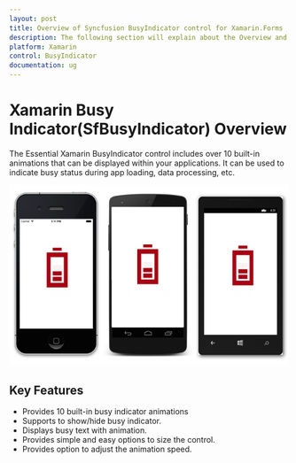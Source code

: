 ```yaml
---
layout: post
title: Overview of Syncfusion BusyIndicator control for Xamarin.Forms
description: The following section will explain about the Overview and key features of Xamarin.Forms BusyIndicator control.
platform: Xamarin
control: BusyIndicator
documentation: ug
---
```


# Xamarin Busy Indicator(SfBusyIndicator) Overview

The Essential Xamarin BusyIndicator control includes over 10 built-in animations that can be displayed within your applications. It can be used to indicate busy status during app loading, data processing, etc. 

![SfBusyIndicator overview](images/Overview.png)

## Key Features

* Provides 10 built-in busy indicator animations
* Supports to show/hide busy indicator.
* Displays busy text with animation.
* Provides simple and easy options to size the control.
* Provides option to adjust the animation speed.